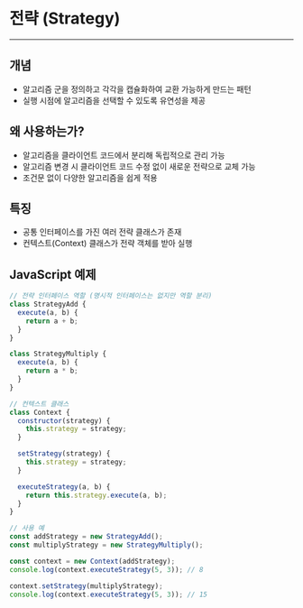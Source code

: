 # 전략 (Strategy)

---

## 개념

- 알고리즘 군을 정의하고 각각을 캡슐화하여 교환 가능하게 만드는 패턴
- 실행 시점에 알고리즘을 선택할 수 있도록 유연성을 제공

## 왜 사용하는가?

- 알고리즘을 클라이언트 코드에서 분리해 독립적으로 관리 가능
- 알고리즘 변경 시 클라이언트 코드 수정 없이 새로운 전략으로 교체 가능
- 조건문 없이 다양한 알고리즘을 쉽게 적용

## 특징

- 공통 인터페이스를 가진 여러 전략 클래스가 존재
- 컨텍스트(Context) 클래스가 전략 객체를 받아 실행

## JavaScript 예제

```javascript
// 전략 인터페이스 역할 (명시적 인터페이스는 없지만 역할 분리)
class StrategyAdd {
  execute(a, b) {
    return a + b;
  }
}

class StrategyMultiply {
  execute(a, b) {
    return a * b;
  }
}

// 컨텍스트 클래스
class Context {
  constructor(strategy) {
    this.strategy = strategy;
  }

  setStrategy(strategy) {
    this.strategy = strategy;
  }

  executeStrategy(a, b) {
    return this.strategy.execute(a, b);
  }
}

// 사용 예
const addStrategy = new StrategyAdd();
const multiplyStrategy = new StrategyMultiply();

const context = new Context(addStrategy);
console.log(context.executeStrategy(5, 3)); // 8

context.setStrategy(multiplyStrategy);
console.log(context.executeStrategy(5, 3)); // 15
```
